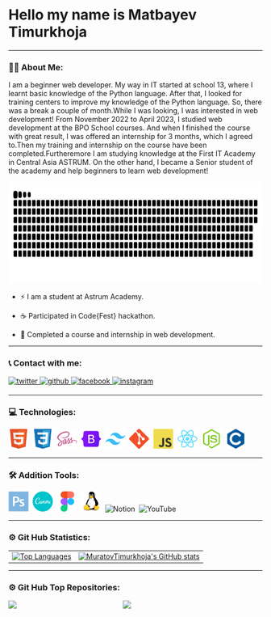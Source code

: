


<h1>Hello my name is Matbayev Timurkhoja</h1>

----

### :man_technologist: About Me:

I am a beginner web developer. My way in IT started at school 13, where I learnt basic knowledge of the Python language. After that, I looked for training centers to improve my knowledge of the Python language. So, there was a break a couple of month.While I was looking, I was interested in web development! From November 2022 to April 2023, I studied web development at the BPO School courses. And when I finished the course with great result, I was offered an internship for 3 months, which I agreed to.Then my training and internship on the course have been completed.Furtheremore I am studying knowledge at the First IT Academy in Central Asia ASTRUM. On the other hand, I became a Senior student of the academy and help beginners to learn web development!

<p align="center">
 <img width="800" height="200" src="assets/github-snake.svg" alt="snake"/>
</p>

-  :zap: I am a student at Astrum Academy.

-  :coffee: Participated in Code{Fest} hackathon.

- :school: Completed a course and internship in web development.

----

### :telephone_receiver: Contact with me:

<div align="left">
<a href="https://twitter.com/https://twitter.com/timur_matbayev" target="_blank">
<img src=https://img.shields.io/badge/twitter-%2300acee.svg?&style=for-the-badge&logo=twitter&logoColor=white alt=twitter style="margin-bottom: 5px;" />
</a>
<a href="https://github.com/https://github.com/MuratovTimurkhoja" target="_blank">
<img src=https://img.shields.io/badge/github-%2324292e.svg?&style=for-the-badge&logo=github&logoColor=white alt=github style="margin-bottom: 5px;" />
</a>
<a href="https://www.facebook.com/" target="_blank">
<img src=https://img.shields.io/badge/facebook-%232E87FB.svg?&style=for-the-badge&logo=facebook&logoColor=white alt=facebook style="margin-bottom: 5px;" />
</a>
<a href="https://instagram.com/timurkhoja_matbayev?igshid=OGQ5ZDc2ODk2ZA==" target="_blank">
<img src=https://img.shields.io/badge/instagram-%23000000.svg?&style=for-the-badge&logo=instagram&logoColor=white alt=instagram style="margin-bottom: 5px;" />
</a>  
</div>  

----

### 💻 Technologies:

<div>
  <img src="https://github.com/devicons/devicon/blob/master/icons/html5/html5-original.svg" title="html5" alt="html5" width="40" height="40"/>&nbsp;
  <img src="https://github.com/devicons/devicon/blob/master/icons/css3/css3-original.svg" title="css" alt="css" width="40" height="40"/>&nbsp;
  <img src="https://github.com/devicons/devicon/blob/master/icons/sass/sass-original.svg" title="sass/scss" alt="sass/scss" width="40" height="40"/>&nbsp;
  <img src="https://github.com/devicons/devicon/blob/master/icons/bootstrap/bootstrap-original.svg" title="bootstrap" alt="bootstrap" width="40" height="40"/>&nbsp;
  <img src="https://github.com/devicons/devicon/blob/master/icons/tailwindcss/tailwindcss-plain.svg" title="tailwindcss" alt="tailwindcss" width="40" height="40"/>&nbsp;
  <img src="https://github.com/devicons/devicon/blob/master/icons/git/git-original.svg" title="git" alt="git" width="40" height="40"/>&nbsp;
  <img src="https://github.com/devicons/devicon/blob/master/icons/javascript/javascript-original.svg" title="javascript" alt="javascript" width="40" height="40"/>&nbsp;
  <img src="https://github.com/devicons/devicon/blob/master/icons/react/react-original.svg" title="reactjs" alt="reactjs" width="40" height="40"/>&nbsp;
  <img src="https://github.com/devicons/devicon/blob/master/icons/nodejs/nodejs-original.svg" title="nodejs" alt="nodejs" width="40" height="40"/>&nbsp;
  <img src="https://github.com/devicons/devicon/blob/master/icons/c/c-plain.svg" title="C" alt="C" width="40" height="40"/>&nbsp;
</div>

----

### 🛠 Addition Tools:

<div>
  <img src="https://github.com/devicons/devicon/blob/master/icons/photoshop/photoshop-plain.svg" title="photoshop" alt="photoshop" width="40" height="40"/>&nbsp;
  <img src="https://github.com/devicons/devicon/blob/master/icons/canva/canva-original.svg" title="canva" alt="canva" width="40" height="40"/>&nbsp;
  <img src="https://github.com/devicons/devicon/blob/master/icons/figma/figma-original.svg" title="figma" alt="figma" width="40" height="40"/>&nbsp;
  <img src="https://github.com/devicons/devicon/blob/master/icons/linux/linux-original.svg" title="linux" alt="linux" width="40" height="40"/>&nbsp;
  <img src="https://upload.wikimedia.org/wikipedia/commons/e/e9/Notion-logo.svg" title="Notion" alt="Notion" width="40" height="40"/>&nbsp;
  <img src="https://upload.wikimedia.org/wikipedia/commons/9/9e/YouTube_Logo_%282013-2017%29.svg" title="YouTube" alt="YouTube" width="40" height="40"/>&nbsp;
</div>

----

### ⚙️ Git Hub Statistics:

<table>
  <tr>
    <td>
      <a href="https://github.com/MuratovTimurkhoja" align="left"><img src="https://github-readme-stats.vercel.app/api/top-langs/?username=MuratovTimurkhoja&langs_count=10&title_color=3382ed&text_color=ffffff&icon_color=3382ed&bg_color=000000&hide_border=true&locale=en&custom_title=Top%20%Languages" alt="Top Languages" /></a>
    </td>
    <td>
<a href="http://www.github.com/MuratovTimurkhoja"><img src="https://github-readme-stats.vercel.app/api?username=MuratovTimurkhoja&show_icons=true&hide=prs,&count_private=true&title_color=3382ed&text_color=ffffff&icon_color=3382ed&bg_color=000000&hide_border=true&show_icons=true" alt="MuratovTimurkhoja's GitHub stats" /></a>
    </td>
  </tr>
</table>

----

### ⚙️ Git Hub Top Repositories:

<div width="100%" align="center"><a href="https://github.com/MuratovTimurkhoja/My_Levenshtein" align="left"><img align="left" width="45%" src="https://github-readme-stats.vercel.app/api/pin/?username=MuratovTimurkhoja&repo=My_Levenshtein&title_color=3382ed&text_color=ffffff&icon_color=3382ed&bg_color=000000&hide_border=true&locale=en" /></a></div>

<div width="100%" align="center"><a href="https://github.com/MuratovTimurkhoja/My_First_Backend" align="left"><img align="left" width="45%" src="https://github-readme-stats.vercel.app/api/pin/?username=MuratovTimurkhoja&repo=My_First_Backend&title_color=3382ed&text_color=ffffff&icon_color=3382ed&bg_color=000000&hide_border=true&locale=en" /></a></div>
